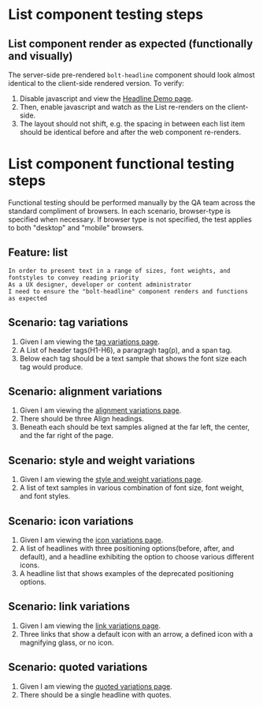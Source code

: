 # List component testing steps

## List component render as expected (functionally and visually)

The server-side pre-rendered `bolt-headline` component should look almost identical to the client-side rendered version. To verify:

1. Disable javascript and view the [Headline Demo page](https://boltdesignsystem.com/pattern-lab/patterns/02-components-headline-05-headline/02-components-headline-05-headline.html).
2. Then, enable javascript and watch as the List re-renders on the client-side.
3. The layout should not shift, e.g. the spacing in between each list item should be identical before and after the web component re-renders.

# List component functional testing steps

Functional testing should be performed manually by the QA team across the standard compliment of browsers. In each scenario, browser-type is specified when necessary. If browser type is not specified, the test applies to both "desktop" and "mobile" browsers.

## Feature: list

    In order to present text in a range of sizes, font weights, and fontstyles to convey reading priority
    As a UX designer, developer or content administrator
    I need to ensure the "bolt-headline" component renders and functions as expected

## Scenario: tag variations

1. Given I am viewing the [tag variations page](https://boltdesignsystem.com/pattern-lab/patterns/02-components-headline-10-headline-tag-variations/02-components-headline-10-headline-tag-variations.html).
2. A List of header tags(H1-H6), a paragragh tag(p), and a span tag.
3. Below each tag should be a text sample that shows the font size each tag would produce.

## Scenario: alignment variations

1. Given I am viewing the [alignment variations page](https://boltdesignsystem.com/pattern-lab/patterns/02-components-headline-15-headline-align-variations/02-components-headline-15-headline-align-variations.html).
2. There should be three Align headings.
3. Beneath each should be text samples aligned at the far left, the center, and the far right of the page.

## Scenario: style and weight variations

1. Given I am viewing the [style and weight variations page](https://boltdesignsystem.com/pattern-lab/patterns/02-components-headline-20-headline-style-and-weight-variations/02-components-headline-20-headline-style-and-weight-variations.html).
2. A list of text samples in various combination of font size, font weight, and font styles.

## Scenario: icon variations

1. Given I am viewing the [icon variations page](https://boltdesignsystem.com/pattern-lab/patterns/02-components-headline-25-headline-icon-variations/02-components-headline-25-headline-icon-variations.html).
2. A list of headlines with three positioning options(before, after, and default), and a headline exhibiting the option to choose various different icons.
3. A headline list that shows examples of the deprecated positioning options.

## Scenario: link variations

1. Given I am viewing the [link variations page](https://boltdesignsystem.com/pattern-lab/patterns/02-components-headline-30-headline-link-variations/02-components-headline-30-headline-link-variations.html).
2. Three links that show a default icon with an arrow, a defined icon with a magnifying glass, or no icon.

## Scenario: quoted variations

1. Given I am viewing the [quoted variations page](https://boltdesignsystem.com/pattern-lab/patterns/02-components-headline-35-headline-quoted-variation/02-components-headline-35-headline-quoted-variation.html).
2. There should be a single headline with quotes.
